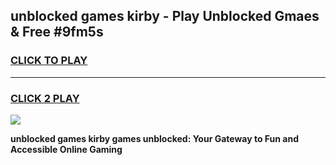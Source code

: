 
## unblocked games kirby - Play Unblocked Gmaes & Free #9fm5s
<h3>
<a href="https://premium.freeplayer.one?title=unblocked_games_kirby&ref=03M">CLICK TO PLAY</a></h3>
<hr>

<h3>
<a href="https://premium.freeplayer.one?title=unblocked_games_kirby&ref=03M">CLICK 2 PLAY</a>
  
</h3>

<a href="https://premium.freeplayer.one?title=unblocked_games_kirby&ref=03M"><img src="https://clearcache.store/games.png"></a>


**unblocked games kirby games unblocked: Your Gateway to Fun and Accessible Online Gaming**
